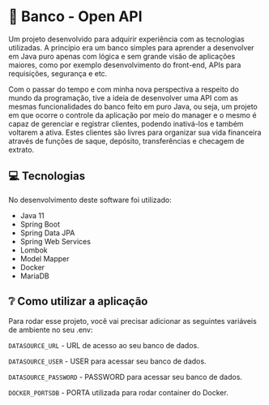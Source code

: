 # 🏦 Banco - Open API

Um projeto desenvolvido para adquirir experiência com as tecnologias utilizadas.
A princípio era um banco simples para aprender a desenvolver em Java puro apenas 
com lógica e sem grande visão de aplicações maiores, como por exemplo desenvolvimento
do front-end, APIs para requisições, segurança e etc. 

Com o passar do tempo e com minha nova perspectiva a respeito do mundo da programação,
tive a ideia de desenvolver uma API com as mesmas funcionalidades do banco feito
em puro Java, ou seja, um projeto em que ocorre o controle da aplicação por meio do manager
e o mesmo é capaz de gerenciar e registrar clientes, podendo inativá-los e também voltarem a ativa.
Estes clientes são livres para organizar sua vida financeira através de funções de saque, depósito, 
transferências e checagem de extrato.

## 💻 Tecnologias

No desenvolvimento deste software foi utilizado: 

- Java 11
- Spring Boot
- Spring Data JPA
- Spring Web Services
- Lombok
- Model Mapper
- Docker
- MariaDB

## ❔ Como utilizar a aplicação

Para rodar esse projeto, você vai precisar adicionar as seguintes variáveis de ambiente no seu .env:

`DATASOURCE_URL` - URL de acesso ao seu banco de dados.

`DATASOURCE_USER` - USER para acessar seu banco de dados.

`DATASOURCE_PASSWORD` - PASSWORD para acessar seu banco de dados.

`DOCKER_PORTSDB` - PORTA utilizada para rodar container do Docker.

